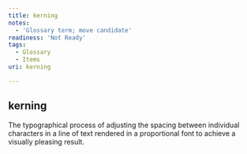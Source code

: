 ```yaml
---
title: kerning
notes:
  - 'Glossary term; move candidate'
readiness: 'Not Ready'
tags:
  - Glossary
  - Items
uri: kerning

---
```

## kerning

The typographical process of adjusting the spacing between individual characters in a line of text rendered in a proportional font to achieve a visually pleasing result.

